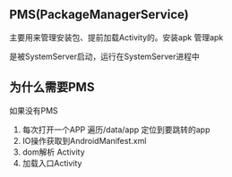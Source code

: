 ## PMS(PackageManagerService)
主要用来管理安装包、提前加载Activity的。安装apk 管理apk

是被SystemServer启动，运行在SystemServer进程中

## 为什么需要PMS
如果没有PMS
1. 每次打开一个APP 遍历/data/app 定位到要跳转的app
2. IO操作获取到AndroidManifest.xml
3. dom解析 Activity
4. 加载入口Activity
